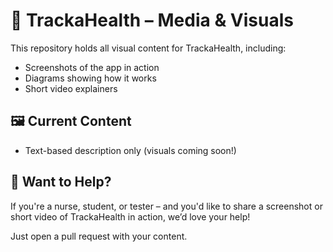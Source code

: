 # 📸 TrackaHealth – Media & Visuals

This repository holds all visual content for TrackaHealth, including:
- Screenshots of the app in action  
- Diagrams showing how it works  
- Short video explainers  

## 🖼️ Current Content
- Text-based description only (visuals coming soon!)

## 📸 Want to Help?
If you're a nurse, student, or tester – and you'd like to share a screenshot or short video of TrackaHealth in action, we’d love your help!

Just open a pull request with your content.
